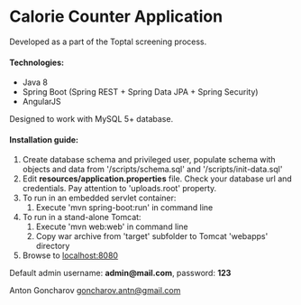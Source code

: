 Calorie Counter Application
===
Developed as a part of the Toptal screening process.

#### Technologies:
* Java 8
* Spring Boot (Spring REST + Spring Data JPA + Spring Security)
* AngularJS

Designed to work with MySQL 5+ database.

#### Installation guide:
1. Create database schema and privileged user, populate schema with objects and data from '/scripts/schema.sql' and '/scripts/init-data.sql'
2. Edit __resources/application.properties__ file. Check your database url and credentials. Pay attention to 'uploads.root' property.
3. To run in an embedded servlet container:
    1. Execute 'mvn spring-boot:run' in command line
4. To run in a stand-alone Tomcat:
    1. Execute 'mvn web:web' in command line
    2. Copy war archive from 'target' subfolder to Tomcat 'webapps' directory
5. Browse to [localhost:8080](localhost:8080)

Default admin username: __admin@mail.com__, password: __123__

Anton Goncharov [goncharov.antn@gmail.com](mailto:goncharov.antn@gmail.com)
